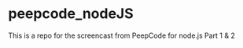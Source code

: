 peepcode_nodeJS
===============

This is a repo for the screencast from PeepCode for node.js Part 1 &amp; 2